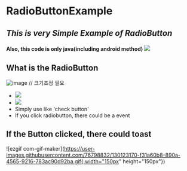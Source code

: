 # RadioButtonExample
## _This is very Simple Example of RadioButton_
#### Also, this code is only java(including android method) <img src ="https://img.shields.io/badge/Java-yellow.svg?&style=flat&logo=java&logoColor=white"/>

## What is the RadioButton

![image](https://user-images.githubusercontent.com/76798832/129898251-1034d92d-9a80-4098-8c26-31e4a39b81a6.png) // 크기조정 필요

- <img src = "https://img.shields.io/badge/RadioButton-%20-blue"/>
- <img src = "https://img.shields.io/badge/RadioGroup-%20-blue"/>
- Simply use like 'check button'
- If you click radiobutton, there could be a event <br/>

## If the Button clicked, there could toast <br/>
![ezgif com-gif-maker](https://user-images.githubusercontent.com/76798832/130123170-f31a60b8-890a-4565-9216-783ac90d92ba.gif{:width="150px" height="150px"})




  

